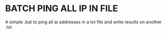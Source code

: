# BATCH PING ALL IP IN FILE
A simple .bat to ping all ip addresses in a txt file and write results on another .txt 
